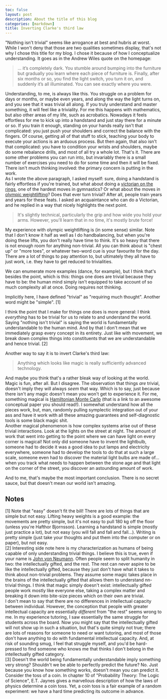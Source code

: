```yaml
---
toc: false
layout: post
description: About the title of this blog
categories: [markdown]
title: Inverting Clarke's third law
---
```


"Nothing isn't trivial" seems like arrogance at best and hubris at worst. While I won't deny that those are two qualities sometimes display, that's not why I chose this title for my blog. I chose it because of how I conceptualize understanding. It goes as in the Andrew Wiles quote on the homepage:

> ... it’s completely dark. You stumble around bumping into the furniture but gradually you learn where each piece of furniture is. Finally, after six months or so, you find the light switch, you turn it on, and suddenly it’s all illuminated. You can see exactly where you were.  

Understanding, to me, is always like this. You struggle on a problem for days or months, or maybe even years, and along the way the light turns on, and you see that it was trivial all along. If you truly understand and master something, it will feel like a triviality. For me this happens with mathematics, but also other areas of my life, such as acrobatics. Nowadays it feels effortless for me to kick up into a handstand and just stay there for a minute or so. If you train it enough, standing on your hands really isn't that complicated: you just push your shoulders and correct the balance with the fingers. Of course, getting all of that stuff to stick, teaching your body to execute your actions is an arduous process. But then again, that also isn't that complicated: you have to condition your wrists and shoulders, maybe do some rebalance drills, and most of all try a whole lot. That's it. There are some other problems you can run into, but invariably there is a small number of exercises you need to do for some time and then it will be fixed. There isn't much thinking involved: the primary concern is putting in the work.  
As I wrote the above paragraph, I asked myself: sure, doing a handstand is fairly effortless if you're trained, but what about doing a [victorian on the rings](https://i.ytimg.com/vi/xdKkH5ZAE-A/maxresdefault.jpg), one of the hardest moves in gymnastics? Or what about the moves in [olympic weightlifting](https://en.wikipedia.org/wiki/Olympic_weightlifting)? Does that ever turn trivial? After all, people train years and years for these feats. I asked an acquaintance who can do a Victorian, and he replied in a way that nicely highlights the next point.

> It's slightly technical, particularly the grip and how wide you hold your arms. However, you'll learn that in no time, it's mostly brute force!

My experience with olympic weightlifting is (in some sense) similar. Note that I don't know it half as well as I do handbalancing, but when you're doing these lifts, you don't really have time to think. It's so heavy that there is not enough room for anything non-trivial. All you can think about is "chest up" or "more toes", or whatever two-word cue is your favourite for the day. There are a lot of things to pay attention to, but ultimately they all have to just work, i.e. they have to get reduced to trivialities.

We can enumerate more examples (dance, for example), but I think that's besides the point, which is this: things one does are trivial because they have to be: the human mind simply isn't equipped to take account of so much complexity all at once. Doing requires not thinking.

Implicitly here, I have defined "trivial" as "requiring much thought". Another word might be "simple". [1]

I think the point that I make for things one does is more general: I think *everything* has to be trivial for us to relate to and understand the world. Saying "nothing isn't trivial" is saying the world is fundamentally understandable to the human mind. And by that I don't mean that we immediately grasp every concept in its entirety. Just like with movement, we break down complex things into constituents that we are understandable and hence trivial. [2]

Another way to say it is to invert Clarke's third law:

> Anything which looks like magic is really sufficiently advanced technology.

And maybe you think that's a rather bleak way of looking at the world. Magic is fun, after all. But I disagree. The observation that things *are* trivial, doesn't imply they will always *seem* that way. Which is to say, just because there isn't any magic doesn't mean you won't get to experience it. For me, something magical is [Hamiltonian Monte Carlo](https://arxiv.org/abs/1701.02434) (that is a link to an awesome conceptual paper you should read!). I somewhat understand how all the pieces work, but, man, randomly pulling symplectic integration out of your ass and have it work with all these amazing guarantees and self-diagnostic tools is some black magic shit.  
Another magical phenomenon is how complex systems arise out of these trivial interactions. Look at the lights on the street at night. The amount of work that went into getting to the point where we can have light on every corner is magical! Not only did someone have to invent the lightbulb, someone had to decide it was a good idea to put lamps and electricity everywhere, someone had to develop the tools to do that at such a large scale, someone even had to discover the material light bulbs are made of... when you track what needs to happen between the stone age and that light on the corner of the street, you discover an astounding amount of work. 

And to me, that's maybe the most important conclusion. There is no secret sauce, but that doesn't mean our world isn't amazing.

## Notes
[1] Note that "easy" doesn't fit the bill! There are lots of things that are simple but not easy. Lifting heavy weights is a good example: the movements are pretty simple, but it's not easy to pull 180 kg off the floor (unless you're Hafthor Bjornsson). Learning a handstand is simple (mostly just practice a lot), but not easy (you will fall and fall and fall...). Writing is pretty simple (just take your thoughts and put them into the computer or on paper), but not easy.  
[2] Interesting side note here is my characterization as humans of being capable of only understanding trivial things. I believe this is true, even if your name is [John von Neumann](https://en.wikipedia.org/wiki/John_von_Neumann). Often people seem to split humanity in two: the intellectually gifted, and the rest. The rest can never aspire to be like the intellectually gifted, because they just don't have what it takes to think about non-trivial problems. They assume some magic takes place in the brains of the intellectually gifted that allows them to understand nn-trivial things. I think that magic simply doesn't exist: intellectually gifted people work mostly like everyone else, taking a complex matter and breaking it down into bite-size pieces which on their own are trivial.  
I don't mean to say that there are no differences in intellectual capacity between individual. However, the conception that people with greater intellectual capacity are essentially *different* from "the rest" seems wrong to me. In my experience tutoring, I saw essentially the same struggle for students across the board. Now you might say that the intellectually gifted will not show up in such a situation, but that's quite simply not true; there are lots of reasons for someone to need or want tutoring, and most of those don't have anything to do with fundamental intellectual capacity. And, at risk of sounding smug, I feel that struggle myself, and you'd be hard-pressed to find someone who knows me that thinks I don't belong in the intellectually gifted category.  
[3] Doesn't the world being fundamentally understandable imply something very strong? Shouldn't we be able to perfectly predict the future? No. Just because you know how something works, doesn't mean you can predict it. Consider the toss of a coin. In chapter 10 of "Probability Theory: The Logic of Science", E.T. Jaynes gives a marvellous description of how the laws of physics determine a coin toss. Yet, a coin toss is a fair example of a random experiment: we have a hard time predicting its outcome in advance.
